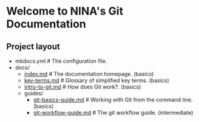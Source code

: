 # Welcome to NINA's Git Documentation

## Project layout

- mkdocs.yml    # The configuration file.
- docs/
    - [index.md](index.md)  # The documentation homepage. (basics)
    - [key-terms.md](key-terms.md)  # Glossary of simplified key terms. (basics)
    - [intro-to-git.md](intro-to-git.md)  # How does Git work?. (basics)
    - guides/
        - [git-basics-guide.md](guides/git-basics-guide.md)  # Working with Git from the command line. (basics)
        - [git-workflow-guide.md](guides/git-workflow-guide.md)  # The git workflow guide. (intermediate)
